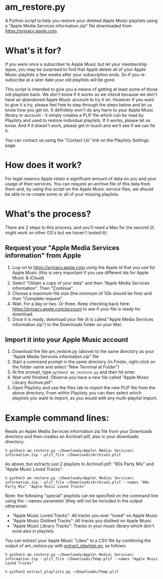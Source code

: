 # am_restore.py
A Python script to help you restore your deleted Apple Music playlists using a "Apple Media Services information.zip" file downloaded from https://privacy.apple.com.

# What's it for?
If you were once a subscriber to Apple Music but let your membership lapse, you may be surprised to find that Apple delete all of your Apple Music playlists a few weeks after your subscription ends. So if you re-subscribe at a later date your old playlists will be gone.

This script is intended to give you a means of getting at least some of those old playlists back. We don't know if it works as we intend because we don't have an abandoned Apple Music account to try it on. However if you want to give it a try, please feel free to step through the steps below and let us know how you get on. It definitely won't do any harm to your Apple Music library or account - it simply creates a PLIF file which can be read by Playlisty and used to restore individual playlists. If it works, please let us know. And if it doesn't work, please get in touch and we'll see if we can fix it.

You can contact us using the "Contact Us" link on the Playlisty Settings page.

# How does it work?
For legal reasons Apple retain a significant amount of data on you and your usage of their services. You can request an archive file of this data from them and, by using this script on the Apple Music service files, we should be able to re-create some or all of your missing playlists.

# What's the process?
There are 2 steps to this process, and you'll need a Mac for the second (it might work on other OS's but we haven't tested it):

## Request your "Apple Media Services information" from Apple
1. Log-on to https://privacy.apple.com using the Apple Id that you use for Apple Music (this is very important if you use different Ids for Apple Music & iCloud)
2. Select "Obtain a copy of your data" and then "Apple Media Services information". Then "Continue".
3. Choose a maximum file size (the minimum of 1Gb should be fine) and then "Complete request".
4. Wait. For a day or two. Or three. Keep checking back here: https://privacy.apple.com/account to see if your file is ready for download.
5. Once it is ready, download your file (it is called "Apple Media Services information.zip") to the Downloads folder on your Mac

## Import it into your Apple Music account
1. Download the file am_restore.py (above) to the same directory as your "Apple Media Services information.zip" file
2. Start a command prompt in the same directory (in Finder, right-click on the folder name and select "New Terminal at Folder")
3. At the prompt, type `python3 am_restore.py` and then hit enter
4. Wait until finished. Observe you have a new file called "Apple Music Library Archive.plif".
5. Open Playlisty and use the files tab to import the new PLIF file from the above directory. From within Playlisty you can then select which playlists you want to import, as you would with any multi-playlist import.

# Example command lines:
Reads an Apple Media Services information zip file from your Downloads directory and then creates an Archive1.plif, also in your downloads directory:

`% python3 am_restore.py ~/Downloads/Apple\ Media\ Services\ information.zip --plif_file ~/Downloads/Archive1.plif`

As above, but extracts just 2 playlists to Archive1.plif: "80s Party Mix" and "Apple Music Loved Tracks":

`% python3 am_restore.py ~/Downloads/Apple\ Media\ Services\ information.zip --plif_file ~/Downloads/Archive1.plif --names "80s Party Mix" "Apple Music Loved Tracks"`

Note: the following "special" playlists can be specified on the command line using the --names parameter (they will not be included in the output otherwise):
- "Apple Music Loved Tracks": All tracks you ever "loved" on Apple Music
- "Apple Music Disliked Tracks": All tracks you disliked on Apple Music
- "Apple Music Library Tracks": Tracks in your music library which don't exist also in playlists

You can extract your Apple Music "Likes" to a CSV file by combining the output of am_restore.py with [extract_playlists.py](https://github.com/playlisty/extract_playlists), as follows:

`% python3 am_restore.py ~/Downloads/Apple\ Media\ Services\ information.zip --plif_file ~/Downloads/Temp.plif --names "Apple Music Loved Tracks"`

`% python3 extract_playlists.py ~/Downloads/Temp.plif`

